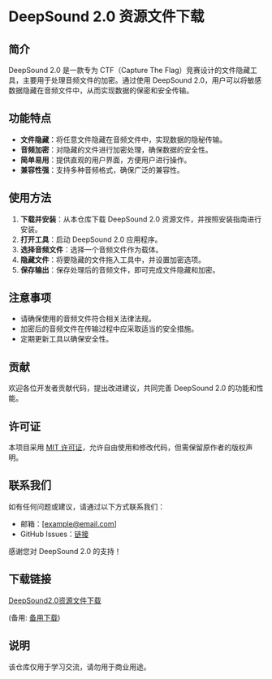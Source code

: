 # DeepSound 2.0 资源文件下载

## 简介
DeepSound 2.0 是一款专为 CTF（Capture The Flag）竞赛设计的文件隐藏工具，主要用于处理音频文件的加密。通过使用 DeepSound 2.0，用户可以将敏感数据隐藏在音频文件中，从而实现数据的保密和安全传输。

## 功能特点
- **文件隐藏**：将任意文件隐藏在音频文件中，实现数据的隐秘传输。
- **音频加密**：对隐藏的文件进行加密处理，确保数据的安全性。
- **简单易用**：提供直观的用户界面，方便用户进行操作。
- **兼容性强**：支持多种音频格式，确保广泛的兼容性。

## 使用方法
1. **下载并安装**：从本仓库下载 DeepSound 2.0 资源文件，并按照安装指南进行安装。
2. **打开工具**：启动 DeepSound 2.0 应用程序。
3. **选择音频文件**：选择一个音频文件作为载体。
4. **隐藏文件**：将要隐藏的文件拖入工具中，并设置加密选项。
5. **保存输出**：保存处理后的音频文件，即可完成文件隐藏和加密。

## 注意事项
- 请确保使用的音频文件符合相关法律法规。
- 加密后的音频文件在传输过程中应采取适当的安全措施。
- 定期更新工具以确保安全性。

## 贡献
欢迎各位开发者贡献代码，提出改进建议，共同完善 DeepSound 2.0 的功能和性能。

## 许可证
本项目采用 [MIT 许可证](LICENSE)，允许自由使用和修改代码，但需保留原作者的版权声明。

## 联系我们
如有任何问题或建议，请通过以下方式联系我们：
- 邮箱：[example@email.com]
- GitHub Issues：[链接](https://github.com/your-repo/issues)

感谢您对 DeepSound 2.0 的支持！

## 下载链接
[DeepSound2.0资源文件下载](https://pan.quark.cn/s/ebb14c36c252) 

(备用: [备用下载](https://pan.baidu.com/s/1Wn1tWkCZqERz_GC1cS0Kgw?pwd=1234))

## 说明

该仓库仅用于学习交流，请勿用于商业用途。
